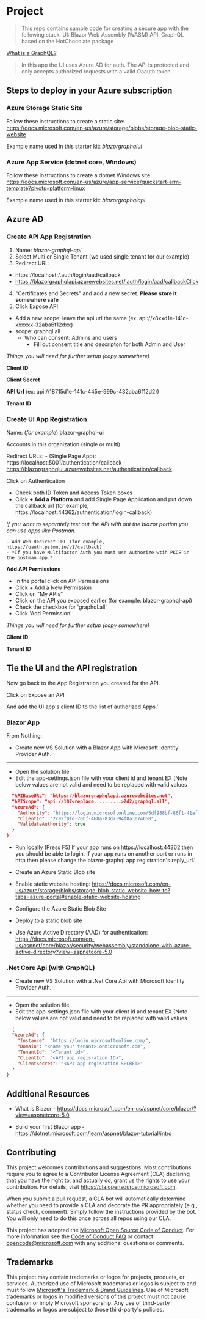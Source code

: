 # Project

> This repo contains sample code for creating a secure app with the following stack.
> UI: Blazor Web Assembly (WASM)
> API: GraphQL based on the HotChocolate package

[What is a GraphQL?](https://github.com/microsoft/emerging-opportunities/tree/main/MotherBox/GraphQL)

> In this app the UI uses Azure AD for auth.  The API is protected and only accepts authorized requests with a valid Oaauth token.


## Steps to deploy in your Azure subscription

### Azure Storage Static Site
Follow these instructions to create a static site: https://docs.microsoft.com/en-us/azure/storage/blobs/storage-blob-static-website

Example name used in this starter kit: _blazorgraphqlui_

### Azure App Service (dotnet core, Windows)
Follow these instructions to create a dotnet Windows site: https://docs.microsoft.com/en-us/azure/app-service/quickstart-arm-template?pivots=platform-linux

Example name used in this starter kit: _blazorgraphqlapi_

## Azure AD

### Create API App Registration

1. Name: _blazor-graphql-api_
2. Select Multi or Single Tenant (we used single tenant for our example)
3. Redirect URL: 
  - https://localhost:<port>/.auth/login/aad/callback 
  - https://blazorgraphqlapi.azurewebsites.net/.auth/login/aad/callbackClick 
4. "Certificates and Secrets" and add a new secret. **Please store it somewhere safe**
5. Click Expose API 
  - Add a new scope: leave the api url the same (ex: api://x8xxd1e-141c-xxxxxx-32aba6f12dxx)
  - scope: graphql.all
    - Who can consent: Admins and users
      - Fill out consent title and descripton for both Admin and User
  

_Things you will need for further setup (copy somewhere)_

**Client ID**

**Client Secret**
  
**API Url** (ex: api://18715d1e-141c-445e-999c-432aba6f12d2))
  
**Tenant ID**


### Create UI App Registration

Name: (*for example*)
blazor-graphql-ui

Accounts in this organization (single or multi)
    
Redirect URLs: 
    - (Single Page App): https://localhost:5001/authentication/callback 
    - https://blazorgraphqlui.azurewebsites.net/authentication/callback

Click on Authentication
  - Check both ID Token and Access Token boxes
  - Click **+ Add a Platform** and add Single Page Application and put down the callback url (for example, https://localhost:44362/authentication/login-callback)

_If you want to separately test out the API with out the blazor portion you can use apps like *Postman*._

    - Add Web Redirect URL (for example, https://oauth.pstmn.io/v1/callback)
    - *If you have Multifactor Auth you must use Authorize wtih PKCE in the postman app.*

**Add API Permissions**

* In the portal click on API Permissions
* Click + Add a New Permission
* Click on "My APIs"
* Click on the API you exposed earlier (for example: blazor-graphql-api)
* Check the checkbox for 'graphql.all'
* Click 'Add Permission'

_Things you will need for further setup (copy somewhere)_

**Client ID**

**Tenant ID**

## Tie the UI and the API registration
    
Now go back to the App Registration you created for the API.

Click on Expose an API

And add the UI app's client ID to the list of authorized Apps.'

### Blazor App
    
From Nothing:

* Create new VS Solution with a Blazor App with Microsoft Identity Provider Auth.
----
* Open the solution file
* Edit the app-settings.json file with your client id and tenant
EX (Note below values are not valid and need to be replaced with valid values
```json
  "APIBaseURL": "https://blazorgraphqlapi.azurewebsites.net",
  "APIScope": "api://187<replace..........>2d2/graphql.all",
  "AzureAd": {
    "Authority": "https://login.microsoftonline.com/5df988bf-86f1-41af-91ab-2d7cd011db47",
    "ClientId": "2c92f0fd-70bf-468a-83d7-94f8a3074650",
    "ValidateAuthority": true
  }
}
```

* Run locally (Press F5)
If your app runs on https://localhost:44362 then you should be able to login.  If your app runs on another port or runs in http then please change the blazor-graphql app registration's reply_url.'

* Create an Azure Static Blob site
* Enable static website hosting: https://docs.microsoft.com/en-us/azure/storage/blobs/storage-blob-static-website-how-to?tabs=azure-portal#enable-static-website-hosting
* Configure the Azure Static Blob Site
* Deploy to a static blob site


* Use Azure Active Directory (AAD) for authentication: https://docs.microsoft.com/en-us/aspnet/core/blazor/security/webassembly/standalone-with-azure-active-directory?view=aspnetcore-5.0

### .Net Core Api (with GraphQL)

* Create new VS Solution with a .Net Core Api with Microsoft Identity Provider Auth.
----
* Open the solution file
* Edit the app-settings.json file with your client id and tenant
EX (Note below values are not valid and need to be replaced with valid values
```json
  {
  "AzureAd": {
    "Instance": "https://login.microsoftonline.com/",
    "Domain": "<name your tenant>.onmicrosoft.com",
    "TenantId": "<Tenant id>",
    "ClientId": "<API app regisration ID>",
    "ClientSecret": "<API app regisration SECRET>"
  }
}
```
## Additional Resources
* What is Blazor - https://docs.microsoft.com/en-us/aspnet/core/blazor/?view=aspnetcore-5.0

* Build your first Blazor app - https://dotnet.microsoft.com/learn/aspnet/blazor-tutorial/intro

## Contributing

This project welcomes contributions and suggestions.  Most contributions require you to agree to a
Contributor License Agreement (CLA) declaring that you have the right to, and actually do, grant us
the rights to use your contribution. For details, visit https://cla.opensource.microsoft.com.

When you submit a pull request, a CLA bot will automatically determine whether you need to provide
a CLA and decorate the PR appropriately (e.g., status check, comment). Simply follow the instructions
provided by the bot. You will only need to do this once across all repos using our CLA.

This project has adopted the [Microsoft Open Source Code of Conduct](https://opensource.microsoft.com/codeofconduct/).
For more information see the [Code of Conduct FAQ](https://opensource.microsoft.com/codeofconduct/faq/) or
contact [opencode@microsoft.com](mailto:opencode@microsoft.com) with any additional questions or comments.

## Trademarks

This project may contain trademarks or logos for projects, products, or services. Authorized use of Microsoft 
trademarks or logos is subject to and must follow 
[Microsoft's Trademark & Brand Guidelines](https://www.microsoft.com/en-us/legal/intellectualproperty/trademarks/usage/general).
Use of Microsoft trademarks or logos in modified versions of this project must not cause confusion or imply Microsoft sponsorship.
Any use of third-party trademarks or logos are subject to those third-party's policies.
